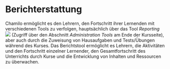 
# Berichterstattung

Chamilo ermöglicht es den Lehrern, den Fortschritt ihrer Lernenden mit verschiedenen Tools zu verfolgen, hauptsächlich über das Tool _Reporting_ ![](../../.gitbook/assets/graphics44%20%281%29.png) \(Zugriff über den Abschnitt _Administration Tools_ am Ende der Kursseite), aber auch durch die Zuweisung von Hausaufgaben und Tests/Übungen während des Kurses. Das Berichtstool ermöglicht es Lehrern, die Aktivitäten und den Fortschritt einzelner Lernender, den Gesamtfortschritt des Unterrichts durch Kurse und die Entwicklung von Inhalten und Ressourcen zu überwachen.